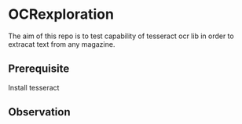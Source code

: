 # OCRexploration

The aim of this repo is to test capability of tesseract ocr lib in order to extracat text from any magazine.

## Prerequisite
Install tesseract


## Observation 

